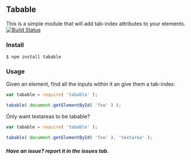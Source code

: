 ## Tabable

This is a simple module that will add tab-index attributes to your elements. [![Build Status](https://travis-ci.org/honeinc/tabable.svg?branch=master)](https://travis-ci.org/honeinc/tabable)

### Install

    $ npm install tabable

### Usage

Given an element, find all the inputs within it an give them a tab-index:

```javascript
var tabable = require( 'tabable' );

tabable( document.getElementById( 'foo' ) );
```

Only want textareas to be tabable?

```javascript
var tabable = require( 'tabable' );

tabable( document.getElementById( 'foo' ), 'textarea' );
```

##### Have an issue? report it in the issues tab.

